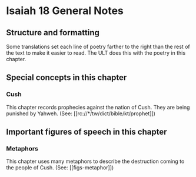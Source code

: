 # Isaiah 18 General Notes
## Structure and formatting

Some translations set each line of poetry farther to the right than the rest of the text to make it easier to read. The ULT does this with the poetry in this chapter.

## Special concepts in this chapter

### Cush
This chapter records prophecies against the nation of Cush. They are being punished by Yahweh. (See: [[rc://*/tw/dict/bible/kt/prophet]])

## Important figures of speech in this chapter

### Metaphors
This chapter uses many metaphors to describe the destruction coming to the people of Cush. (See: [[figs-metaphor]])